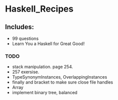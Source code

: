 # Haskell_Recipes

## Includes:
* 99 questions
* Learn You a Haskell for Great Good!

### TODO
* stack manipulation. page 254.
* 257 exersise.
* TypeSynonymInstances, OverlappingInstances
* finally and bracket to make sure close file handles
* Array
* implement binary tree, balanced